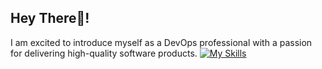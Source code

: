 ## Hey There👋!
I am excited to introduce myself as a DevOps professional with a passion for delivering high-quality software products. 
[![My Skills](https://skillicons.dev/icons?i=aws,bash,ansible,elasticsearch,gitlab,docker,git,mysql,postgres,prometheus,sqlite,gitlab,jenkins,py,arch,debian,grafana,kubernetes,linux,md,mongodb,nginx,py,redis,selenium,ubuntu,vscode,regex,vim,terraform&perline=8)](https://skillicons.dev)
